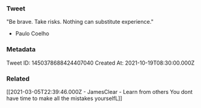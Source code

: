 ### Tweet
"Be brave. Take risks. Nothing can substitute experience."

- Paulo Coelho

### Metadata
Tweet ID: 1450378688424407040
Created At: 2021-10-19T08:30:00.000Z

### Related
[[2021-03-05T22:39:46.000Z - JamesClear - Learn from others You dont have time to make all the mistakes yourselfL]]

